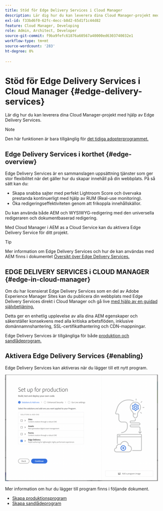 ```yaml
---
title: Stöd för Edge Delivery Services i Cloud Manager
description: Lär dig hur du kan leverera dina Cloud Manager-projekt med hjälp av Edge Delivery Services.
exl-id: f33bd6f0-62fc-4ecc-b8d2-65d1f1c44d82
feature: Cloud Manager, Developing
role: Admin, Architect, Developer
source-git-commit: f9ba9fefc61876a60567a40000ed6303740032e1
workflow-type: tm+mt
source-wordcount: '283'
ht-degree: 0%

---
```


# Stöd för Edge Delivery Services i Cloud Manager {#edge-delivery-services}

Lär dig hur du kan leverera dina Cloud Manager-projekt med hjälp av Edge Delivery Services.

>[!NOTE]
>
>Den här funktionen är bara tillgänglig för [det tidiga adopterprogrammet.](/help/implementing/cloud-manager/release-notes/current.md#early-adoption)

## Edge Delivery Services i korthet {#edge-overview}

Edge Delivery Services är en sammanslagen uppsättning tjänster som ger stor flexibilitet när det gäller hur du skapar innehåll på din webbplats. På så sätt kan du:

* Skapa snabba sajter med perfekt Lightroom Score och övervaka prestanda kontinuerligt med hjälp av RUM (Real-use monitoring).
* Öka redigeringseffektiviteten genom att frikoppla innehållskällor.

Du kan använda både AEM och WYSIWYG-redigering med den universella redigeraren och dokumentbaserad redigering.

Med Cloud Manager i AEM as a Cloud Service kan du aktivera Edge Delivery Service för ditt projekt.

>[!TIP]
>
>Mer information om Edge Delivery Services och hur de kan användas med AEM finns i dokumentet [Översikt över Edge Delivery Services.](/help/edge/overview.md)

## EDGE DELIVERY SERVICES i CLOUD MANAGER {#edge-in-cloud-manager}

Om du har licensierat Edge Delivery Services som en del av Adobe Experience Manager Sites kan du publicera din webbplats med Edge Delivery Services direkt i Cloud Manager och gå live [med hjälp av en guidad självbetjäning.](/help/implementing/cloud-manager/managing-code/private-repositories.md)

Detta ger en enhetlig upplevelse av alla dina AEM egenskaper och säkerställer konsekvens med alla kritiska arbetsflöden, inklusive domännamnshantering, SSL-certifikathantering och CDN-mappningar.

Edge Delivery Services är tillgängliga för både [produktion och sandlådeprogram.](/help/implementing/cloud-manager/getting-access-to-aem-in-cloud/program-types.md)

## Aktivera Edge Delivery Services {#enabling}

Edge Delivery Services kan aktiveras när du lägger till ett nytt program.

![Lägg till produktionsprogram med Edge Delivery Services](assets/add-production-program-with-edge.png)

Mer information om hur du lägger till program finns i följande dokument.

* [Skapa produktionsprogram](/help/implementing/cloud-manager/getting-access-to-aem-in-cloud/creating-production-programs.md)
* [Skapa sandlådeprogram](/help/implementing/cloud-manager/getting-access-to-aem-in-cloud/creating-sandbox-programs.md)
